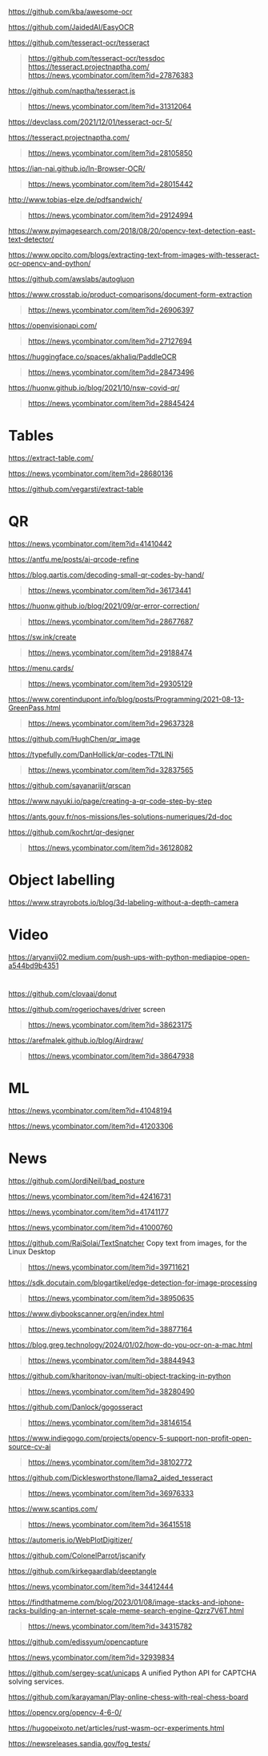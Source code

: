 https://github.com/kba/awesome-ocr

https://github.com/JaidedAI/EasyOCR

https://github.com/tesseract-ocr/tesseract
> https://github.com/tesseract-ocr/tessdoc
> https://tesseract.projectnaptha.com/
> https://news.ycombinator.com/item?id=27876383

https://github.com/naptha/tesseract.js
> https://news.ycombinator.com/item?id=31312064

https://devclass.com/2021/12/01/tesseract-ocr-5/

https://tesseract.projectnaptha.com/
> https://news.ycombinator.com/item?id=28105850

https://ian-nai.github.io/In-Browser-OCR/
> https://news.ycombinator.com/item?id=28015442

http://www.tobias-elze.de/pdfsandwich/
> https://news.ycombinator.com/item?id=29124994

https://www.pyimagesearch.com/2018/08/20/opencv-text-detection-east-text-detector/

https://www.opcito.com/blogs/extracting-text-from-images-with-tesseract-ocr-opencv-and-python/

https://github.com/awslabs/autogluon

https://www.crosstab.io/product-comparisons/document-form-extraction
> https://news.ycombinator.com/item?id=26906397

https://openvisionapi.com/
> https://news.ycombinator.com/item?id=27127694

https://huggingface.co/spaces/akhaliq/PaddleOCR
> https://news.ycombinator.com/item?id=28473496

https://huonw.github.io/blog/2021/10/nsw-covid-qr/
> https://news.ycombinator.com/item?id=28845424

# Tables
https://extract-table.com/

https://news.ycombinator.com/item?id=28680136

https://github.com/vegarsti/extract-table

# QR
https://news.ycombinator.com/item?id=41410442

https://antfu.me/posts/ai-qrcode-refine

https://blog.qartis.com/decoding-small-qr-codes-by-hand/
> https://news.ycombinator.com/item?id=36173441

https://huonw.github.io/blog/2021/09/qr-error-correction/
> https://news.ycombinator.com/item?id=28677687

https://sw.ink/create
> https://news.ycombinator.com/item?id=29188474

https://menu.cards/
> https://news.ycombinator.com/item?id=29305129

https://www.corentindupont.info/blog/posts/Programming/2021-08-13-GreenPass.html
> https://news.ycombinator.com/item?id=29637328

https://github.com/HughChen/qr_image

https://typefully.com/DanHollick/qr-codes-T7tLlNi
> https://news.ycombinator.com/item?id=32837565

https://github.com/sayanarijit/qrscan

https://www.nayuki.io/page/creating-a-qr-code-step-by-step

https://ants.gouv.fr/nos-missions/les-solutions-numeriques/2d-doc

https://github.com/kochrt/qr-designer
> https://news.ycombinator.com/item?id=36128082

# Object labelling
https://www.strayrobots.io/blog/3d-labeling-without-a-depth-camera

# Video
https://aryanvij02.medium.com/push-ups-with-python-mediapipe-open-a544bd9b4351

# 
https://github.com/clovaai/donut

https://github.com/rogeriochaves/driver screen
> https://news.ycombinator.com/item?id=38623175

https://arefmalek.github.io/blog/Airdraw/
> https://news.ycombinator.com/item?id=38647938

# ML
https://news.ycombinator.com/item?id=41048194

https://news.ycombinator.com/item?id=41203306

# News
https://github.com/JordiNeil/bad_posture

https://news.ycombinator.com/item?id=42416731

https://news.ycombinator.com/item?id=41741177

https://news.ycombinator.com/item?id=41000760

https://github.com/RajSolai/TextSnatcher Copy text from images, for the Linux Desktop
> https://news.ycombinator.com/item?id=39711621

https://sdk.docutain.com/blogartikel/edge-detection-for-image-processing
> https://news.ycombinator.com/item?id=38950635

https://www.diybookscanner.org/en/index.html
> https://news.ycombinator.com/item?id=38877164

https://blog.greg.technology/2024/01/02/how-do-you-ocr-on-a-mac.html
> https://news.ycombinator.com/item?id=38844943

https://github.com/kharitonov-ivan/multi-object-tracking-in-python
> https://news.ycombinator.com/item?id=38280490

https://github.com/Danlock/gogosseract
> https://news.ycombinator.com/item?id=38146154

https://www.indiegogo.com/projects/opencv-5-support-non-profit-open-source-cv-ai
> https://news.ycombinator.com/item?id=38102772

https://github.com/Dicklesworthstone/llama2_aided_tesseract
> https://news.ycombinator.com/item?id=36976333

https://www.scantips.com/
> https://news.ycombinator.com/item?id=36415518

https://automeris.io/WebPlotDigitizer/

https://github.com/ColonelParrot/jscanify

https://github.com/kirkegaardlab/deeptangle

https://news.ycombinator.com/item?id=34412444

https://findthatmeme.com/blog/2023/01/08/image-stacks-and-iphone-racks-building-an-internet-scale-meme-search-engine-Qzrz7V6T.html
> https://news.ycombinator.com/item?id=34315782

https://github.com/edissyum/opencapture

https://news.ycombinator.com/item?id=32939834

https://github.com/sergey-scat/unicaps A unified Python API for CAPTCHA solving services. 

https://github.com/karayaman/Play-online-chess-with-real-chess-board

https://opencv.org/opencv-4-6-0/

https://hugopeixoto.net/articles/rust-wasm-ocr-experiments.html

https://newsreleases.sandia.gov/fog_tests/